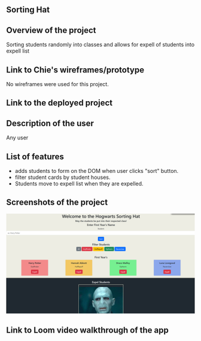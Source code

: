 ## Sorting Hat

## Overview of the project
Sorting students randomly into classes and allows for expell of students into expell list

## Link to Chie's wireframes/prototype
No wireframes were used for this project.

## Link to the deployed project

## Description of the user
Any user

## List of features
* adds students to form on the DOM when user clicks "sort" button.
* filter student cards by student houses.
* Students move to expell list when they are expelled.

## Screenshots of the project
<img width="1148" alt="Screenshot of website" src="Screenshot 2024-10-26 095515.png">

## Link to Loom video walkthrough of the app
